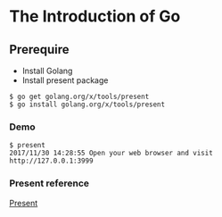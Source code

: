 # The Introduction of Go

## Prerequire

- Install Golang
- Install present package

```
$ go get golang.org/x/tools/present
$ go install golang.org/x/tools/present
```

### Demo

```
$ present
2017/11/30 14:28:55 Open your web browser and visit http://127.0.0.1:3999
```

### Present reference

[Present](https://godoc.org/golang.org/x/tools/present#example-Style)